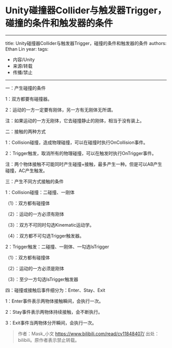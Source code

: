 # Unity碰撞器Collider与触发器Trigger，碰撞的条件和触发器的条件


---
title: Unity碰撞器Collider与触发器Trigger，碰撞的条件和触发器的条件
authors: Ethan Lin
year:
tags:
  - 内容/Unity 
  - 来源/转载 
  - 传播/禁止 
---





一：产生碰撞的条件

1：双方都要有碰撞器。

2：运动的一方一定要有刚体，另一方有无刚体无所谓。

注：如果运动的一方无刚体，它去碰撞静止的刚体，相当于没有装上。



二：接触的两种方式

1：Collision碰撞，造成物理碰撞，可以在碰撞时执行OnCollision事件。

2：Trigger触发，取消所有的物理碰撞，可以在触发时执行OnTrigger事件。

注：两个物体接触不可能同时产生碰撞+接触，最多产生一种。但是可以AB产生碰撞，AC产生触发。



三：产生不同方式接触的条件

1：Collision碰撞：二碰撞、一刚体

（1）：双方都有碰撞体

（2）：运动的一方必须有刚体

（3）：双方不可同时勾选Kinematic运动学。

（4）：双方都不可勾选Trigger触发器。

2：Trigger触发：二碰撞、一刚体、一勾选IsTrigger

（1）：双方都有碰撞体

（2）：运动的一方必须是刚体

（3）：至少一方勾选IsTrigger触发器



四：碰撞或接触后事件细分为：Enter、Stay、Exit

1：Enter事件表示两物体接触瞬间，会执行一次。

2：Stay事件表示两物体持续接触，会不断执行。

3：Exit事件当两物体分开瞬间，会执行一次。

>  作者：Mask_小文 https://www.bilibili.com/read/cv11848407/ 出处：bilibili。原作者表示禁止转载。


